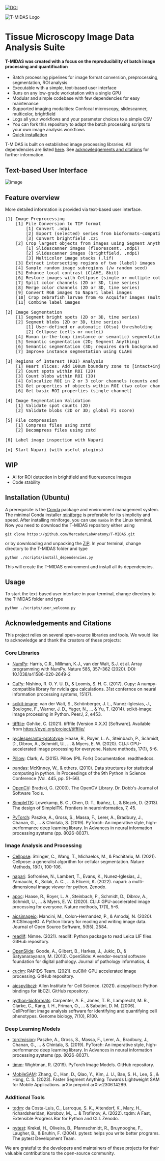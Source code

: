 [![DOI](https://zenodo.org/badge/743431268.svg)](https://zenodo.org/doi/10.5281/zenodo.10728503)

![T-MIDAS Logo](https://github.com/MercaderLabAnatomy/T-MIDAS/assets/99955854/aada2d33-f5f7-4395-bf36-c0466b304d0d) 
# Tissue Microscopy Image Data Analysis Suite


#### T-MIDAS was created with a focus on the reproducibility of batch image processing and quantification 
- Batch processing pipelines for image format conversion, preprocessing, segmentation, ROI analysis
- Executable with a simple, text-based user interface
- Runs on any low-grade workstation with a single GPU
- Modular and simple codebase with few dependencies for easy maintenance
- Supported imaging modalities: Confocal microscopy, slidescanner, multicolor, brightfield
- Logs all your workflows and your parameter choices to a simple CSV
- You can fork this repository to adapt the batch processing scripts to your own image analysis workflows
- [Quick installation](https://github.com/MercaderLabAnatomy/T-MIDAS?tab=readme-ov-file#installation-ubuntu)

  
T-MIDAS is built on established image processing libraries. All dependencies are listed [here](https://github.com/MercaderLabAnatomy/T-MIDAS/blob/main/scripts/install_dependencies.py). See [acknowledgements and citations](https://github.com/MercaderLabAnatomy/T-MIDAS?tab=readme-ov-file#acknowledgements-and-citations) for further information.

## Text-based User Interface
![image](https://github.com/MercaderLabAnatomy/T-MIDAS/assets/99955854/ef71315b-726d-4a2f-9546-d326aba513dd)

## Feature overview
More detailed information is provided via text-based user interface.
<pre>
[1] Image Preprocessing   
    [1] File Conversion to TIF format
        [1] Convert .ndpi
        [2] Export (selected) series from bioformats-compatible files (.lif,.czi,...)
        [3] Convert brightfield .czi
    [2] Crop largest objects from images using Segment Anything
        [1] Slidescanner images (fluorescent, .ndpi)
        [2] Slidescanner images (brightfield, .ndpi)
        [3] Multicolor image stacks (.lif)
    [3] Extract intersecting regions of two (label) images
    [4] Sample random image subregions (/w random seed)
    [5] Enhance local contrast (CLAHE, 8bit)
    [6] Restore images with Cellpose (single or multiple color channel, 2D or 3D, also time series)
    [7] Split color channels (2D or 3D, time series)
    [8] Merge color channels (2D or 3D, time series)
    [9] Convert RGB images to Napari label images
    [10] Crop zebrafish larvae from 4x Acquifer images (multicolor but requires brightfield)
    [11] Combine label images

[2] Image Segmentation
    [1] Segment bright spots (2D or 3D, time series) 
    [2] Segment blobs (2D or 3D, time series)
        [1] User-defined or automatic (Otsu) thresholding
        [2] Cellpose (cells or nuclei)
    [4] Human in-the-loop (instance or semantic) segmentation (2D; Segment Anything)
    [5] Semantic segmentation (2D; Segment Anything)
    [6] Semantic segmentation (3D; requires dark background and good SNR)
    [7] Improve instance segmentation using CLAHE

[3] Regions of Interest (ROI) Analysis
    [1] Heart slices: Add 100um boundary zone to [intact+injured] ventricle masks
    [2] Count spots within ROI (2D)
    [3] Count blobs within ROI (3D)
    [4] Colocalize ROI in 2 or 3 color channels (counts and sizes)
    [5] Get properties of objects within ROI (two color channels)
    [6] Get basic ROI properties (single channel)

[4] Image Segmentation Validation
    [1] Validate spot counts (2D)
    [2] Validate blobs (2D or 3D; global F1 score)

[5] File compression
    [1] Compress files using zstd
    [2] Decompress files using zstd 

[6] Label image inspection with Napari

[n] Start Napari (with useful plugins)
</pre>

## WIP
- AI for ROI detection in brightfield and fluorescence images
- Code stability


## Installation (Ubuntu)
A prerequisite is the [Conda](https://en.wikipedia.org/wiki/Conda_(package_manager)) package and environment management system. 
The minimal Conda installer [miniforge](https://github.com/conda-forge/miniforge) is preferable for its simplicity and speed. 
After installing miniforge, you can use `mamba` in the Linux terminal. Now you need to download the T-MIDAS repository either using 
```
git clone https://github.com/MercaderLabAnatomy/T-MIDAS.git
```
or by downloading and unpacking the [ZIP](https://github.com/MercaderLabAnatomy/T-MIDAS/archive/refs/heads/main.zip). In your terminal, change directory to the T-MIDAS folder and type 
```
python ./scripts/install_dependencies.py
```
This will create the T-MIDAS environment and install all its dependencies.
## Usage
To start the text-based user interface in your terminal, change directory to the T-MIDAS folder and type 
```
python ./scripts/user_welcome.py
```

## Acknowledgements and Citations

This project relies on several open-source libraries and tools. We would like to acknowledge and thank the creators of these projects:

### Core Libraries

- [NumPy](https://numpy.org/): Harris, C.R., Millman, K.J., van der Walt, S.J. et al. Array programming with NumPy. Nature 585, 357–362 (2020). DOI: 10.1038/s41586-020-2649-2

- [CuPy](https://github.com/cupy/cupy): Nishino, R. O. Y. U. D., & Loomis, S. H. C. (2017). Cupy: A numpy-compatible library for nvidia gpu calculations. 31st confernce on neural information processing systems, 151(7). 

- [scikit-image](https://scikit-image.org/): van der Walt, S., Schönberger, J. L., Nunez-Iglesias, J., Boulogne, F., Warner, J. D., Yager, N., ... & Yu, T. (2014). scikit-image: image processing in Python. PeerJ, 2, e453.

- [tifffile](https://pypi.org/project/tifffile/): Gohlke, C. (2021). tifffile (Version X.X.X) [Software]. Available from https://pypi.org/project/tifffile/

- [pyclesperanto-prototype](https://github.com/clEsperanto/pyclesperanto_prototype): Haase, R., Royer, L. A., Steinbach, P., Schmidt, D., Dibrov, A., Schmidt, U., ... & Myers, E. W. (2020). CLIJ: GPU-accelerated image processing for everyone. Nature methods, 17(1), 5-6.

- [Pillow](https://python-pillow.org/): Clark, A. (2015). Pillow (PIL Fork) Documentation. readthedocs.

- [pandas](https://pandas.pydata.org/): McKinney, W., & others. (2010). Data structures for statistical computing in python. In Proceedings of the 9th Python in Science Conference (Vol. 445, pp. 51–56).

- [OpenCV](https://opencv.org/): Bradski, G. (2000). The OpenCV Library. Dr. Dobb's Journal of Software Tools.

- [SimpleITK](https://simpleitk.org/): Lowekamp, B. C., Chen, D. T., Ibáñez, L., & Blezek, D. (2013). The design of SimpleITK. Frontiers in neuroinformatics, 7, 45.

- [PyTorch](https://pytorch.org/): Paszke, A., Gross, S., Massa, F., Lerer, A., Bradbury, J., Chanan, G., ... & Chintala, S. (2019). PyTorch: An imperative style, high-performance deep learning library. In Advances in neural information processing systems (pp. 8026-8037).

### Image Analysis and Processing

- [Cellpose](https://github.com/MouseLand/cellpose): Stringer, C., Wang, T., Michaelos, M., & Pachitariu, M. (2021). Cellpose: a generalist algorithm for cellular segmentation. Nature Methods, 18(1), 100-106.

- [napari](https://napari.org/): Sofroniew, N., Lambert, T., Evans, K., Nunez-Iglesias, J., Yamauchi, K., Solak, A. C., ... & Eliceiri, K. (2022). napari: a multi-dimensional image viewer for python. Zenodo.

- [apoc](https://github.com/haesleinhuepf/apoc): Haase, R., Royer, L. A., Steinbach, P., Schmidt, D., Dibrov, A., Schmidt, U., ... & Myers, E. W. (2020). CLIJ: GPU-accelerated image processing for everyone. Nature methods, 17(1), 5-6.

- [aicsimageio](https://github.com/AllenCellModeling/aicsimageio): Mancini, M., Colon-Hernandez, P., & Amodaj, N. (2020). AICSImageIO: A Python library for reading and writing image data. Journal of Open Source Software, 5(55), 2584.

- [readlif](https://github.com/nimne/readlif): Nimne. (2021). readlif: Python package to read Leica LIF files. GitHub repository.

- [OpenSlide](https://openslide.org/): Goode, A., Gilbert, B., Harkes, J., Jukic, D., & Satyanarayanan, M. (2013). OpenSlide: A vendor-neutral software foundation for digital pathology. Journal of pathology informatics, 4.

- [cucim](https://github.com/rapidsai/cucim): RAPIDS Team. (2021). cuCIM: GPU accelerated image processing. GitHub repository.

- [aicspylibczi](https://github.com/AllenCellModeling/aicspylibczi): Allen Institute for Cell Science. (2021). aicspylibczi: Python bindings for libCZI. GitHub repository.

- [python-bioformats](https://github.com/CellProfiler/python-bioformats): Carpenter, A. E., Jones, T. R., Lamprecht, M. R., Clarke, C., Kang, I. H., Friman, O., ... & Sabatini, D. M. (2006). CellProfiler: image analysis software for identifying and quantifying cell phenotypes. Genome biology, 7(10), R100.

### Deep Learning Models

- [torchvision](https://github.com/pytorch/vision): Paszke, A., Gross, S., Massa, F., Lerer, A., Bradbury, J., Chanan, G., ... & Chintala, S. (2019). PyTorch: An imperative style, high-performance deep learning library. In Advances in neural information processing systems (pp. 8026-8037).

- [timm](https://github.com/rwightman/pytorch-image-models): Wightman, R. (2019). PyTorch Image Models. GitHub repository.

- [MobileSAM](https://github.com/ChaoningZhang/MobileSAM): Zhang, C., Han, D., Qiao, Y., Kim, J. U., Bae, S. H., Lee, S., & Hong, C. S. (2023). Faster Segment Anything: Towards Lightweight SAM for Mobile Applications. arXiv preprint arXiv:2306.14289.

### Additional Tools

- [tqdm](https://github.com/tqdm/tqdm): da Costa-Luis, C., Larroque, S. K., Altendorf, K., Mary, H., richardsheridan, Korobov, M., ... & Trofimov, A. (2022). tqdm: A Fast, Extensible Progress Bar for Python and CLI. Zenodo.

- [pytest](https://docs.pytest.org/): Krekel, H., Oliveira, B., Pfannschmidt, R., Bruynooghe, F., Laugher, B., & Bruhin, F. (2004). pytest: helps you write better programs. The pytest Development Team.

We are grateful to the developers and maintainers of these projects for their valuable contributions to the open-source community.

